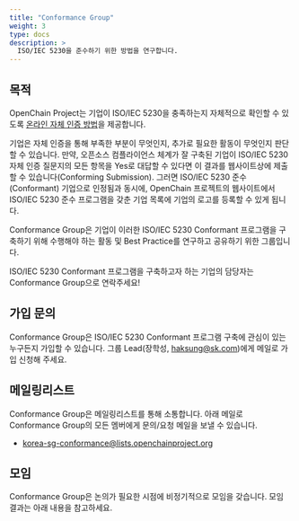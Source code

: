 ```yaml
---
title: "Conformance Group"
weight: 3
type: docs
description: >
  ISO/IEC 5230을 준수하기 위한 방법을 연구합니다. 
---
```


## 목적

OpenChain Project는 기업이 ISO/IEC 5230을 충족하는지 자체적으로 확인할 수 있도록 [온라인 자체 인증 방법](https://certification.openchainproject.org/)을 제공합니다.

기업은 자체 인증을 통해 부족한 부분이 무엇인지, 추가로 필요한 활동이 무엇인지 판단할 수 있습니다. 만약, 오픈소스 컴플라이언스 체계가 잘 구축된 기업이 ISO/IEC 5230 자체 인증 질문지의 모든 항목을 Yes로 대답할 수 있다면 이 결과를 웹사이트상에 제출할 수 있습니다(Conforming Submission). 그러면 ISO/IEC 5230 준수(Conformant) 기업으로 인정됨과 동시에, OpenChain 프로젝트의 웹사이트에서 ISO/IEC 5230 준수 프로그램을 갖춘 기업 목록에 기업의 로고를 등록할 수 있게 됩니다.

Conformance Group은 기업이 이러한 ISO/IEC 5230 Conformant 프로그램을 구축하기 위해 수행해야 하는 활동 및 Best Practice를 연구하고 공유하기 위한 그룹입니다. 

ISO/IEC 5230 Conformant 프로그램을 구축하고자 하는 기업의 담당자는 Conformance Group으로 연락주세요!

## 가입 문의

Conformance Group은 ISO/IEC 5230 Conformant 프로그램 구축에 관심이 있는 누구든지 가입할 수 있습니다. 그룹 Lead(장학성, haksung@sk.com)에게 메일로 가입 신청해 주세요. 

## 메일링리스트

Conformance Group은 메일링리스트를 통해 소통합니다. 아래 메일로 Conformance Group의 모든 멤버에게 문의/요청 메일을 보낼 수 있습니다. 

* korea-sg-conformance@lists.openchainproject.org

## 모임

Conformance Group은 논의가 필요한 시점에 비정기적으로 모임을 갖습니다. 모임 결과는 아래 내용을 참고하세요. 
